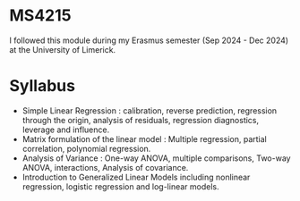 # MS4215

I followed this module during my Erasmus semester (Sep 2024 - Dec 2024) at the University of Limerick.

# Syllabus
- Simple Linear Regression : calibration, reverse prediction, regression through the origin, analysis of residuals, regression diagnostics, leverage and influence. 
- Matrix formulation of the linear model : Multiple regression, partial correlation, polynomial regression.
- Analysis of Variance : One-way ANOVA, multiple comparisons, Two-way ANOVA, interactions, Analysis of covariance.
- Introduction to Generalized Linear Models including nonlinear regression, logistic regression and log-linear models.
